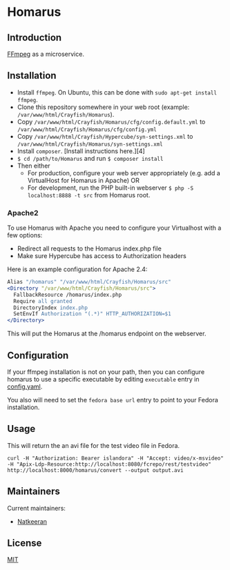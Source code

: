 # Homarus

## Introduction

[FFmpeg](https://www.ffmpeg.org/) as a microservice.

## Installation
- Install `ffmpeg`.  On Ubuntu, this can be done with `sudo apt-get install ffmpeg`. 
- Clone this repository somewhere in your web root (example: `/var/www/html/Crayfish/Homarus`).
- Copy `/var/www/html/Crayfish/Homarus/cfg/config.default.yml` to `/var/www/html/Crayfish/Homarus/cfg/config.yml`
- Copy `/var/www/html/Crayfish/Hypercube/syn-settings.xml` to `/var/www/html/Crayfish/Homarus/syn-settings.xml`
- Install `composer`.  [Install instructions here.][4]
- `$ cd /path/to/Homarus` and run `$ composer install`
- Then either
  - For production, configure your web server appropriately (e.g. add a VirtualHost for Homarus in Apache) OR
  - For development, run the PHP built-in webserver `$ php -S localhost:8888 -t src` from Homarus root.
  

### Apache2

To use Homarus with Apache you need to configure your Virtualhost with a few options:
- Redirect all requests to the Homarus index.php file
- Make sure Hypercube has access to Authorization headers

Here is an example configuration for Apache 2.4:
```apache
Alias "/homarus" "/var/www/html/Crayfish/Homarus/src"
<Directory "/var/www/html/Crayfish/Homarus/src">
  FallbackResource /homarus/index.php
  Require all granted
  DirectoryIndex index.php
  SetEnvIf Authorization "(.*)" HTTP_AUTHORIZATION=$1
</Directory>
```

This will put the Homarus at the /homarus endpoint on the webserver.

## Configuration

If your ffmpeg installation is not on your path, then you can configure homarus to use a specific executable by editing `executable` entry in [config.yaml](./cfg/config.example.yaml).

You also will need to set the `fedora base url` entry to point to your Fedora installation.

## Usage
This will return the an avi file for the test video file in Fedora.  
```
curl -H "Authorization: Bearer islandora" -H "Accept: video/x-msvideo" -H "Apix-Ldp-Resource:http://localhost:8080/fcrepo/rest/testvideo" http://localhost:8000/homarus/convert --output output.avi
```

## Maintainers

Current maintainers:

* [Natkeeran](https://github.com/Natkeeran)

## License

[MIT](https://opensource.org/licenses/MIT)
